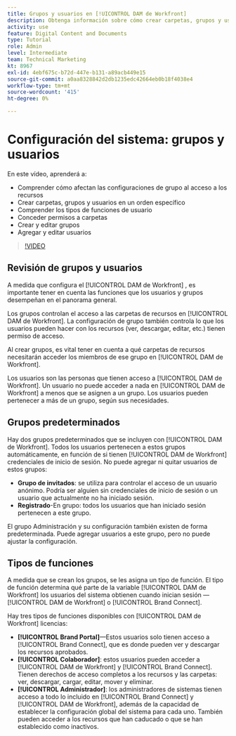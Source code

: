 ```yaml
---
title: Grupos y usuarios en [!UICONTROL DAM de Workfront]
description: Obtenga información sobre cómo crear carpetas, grupos y usuarios en [!UICONTROL DAM de Workfront]. Comprenda los tipos de funciones de usuario y conceda permisos a las carpetas.
activity: use
feature: Digital Content and Documents
type: Tutorial
role: Admin
level: Intermediate
team: Technical Marketing
kt: 8967
exl-id: 4ebf675c-b72d-447e-b131-a89acb449e15
source-git-commit: a0aa8328842d2db1235edc42664eb0b18f4038e4
workflow-type: tm+mt
source-wordcount: '415'
ht-degree: 0%

---
```


# Configuración del sistema: grupos y usuarios

En este vídeo, aprenderá a:

* Comprender cómo afectan las configuraciones de grupo al acceso a los recursos
* Crear carpetas, grupos y usuarios en un orden específico
* Comprender los tipos de funciones de usuario
* Conceder permisos a carpetas
* Crear y editar grupos
* Agregar y editar usuarios

>[!VIDEO](https://video.tv.adobe.com/v/335230/?quality=12)

## Revisión de grupos y usuarios

A medida que configura el [!UICONTROL DAM de Workfront] , es importante tener en cuenta las funciones que los usuarios y grupos desempeñan en el panorama general.

Los grupos controlan el acceso a las carpetas de recursos en [!UICONTROL DAM de Workfront]. La configuración de grupo también controla lo que los usuarios pueden hacer con los recursos (ver, descargar, editar, etc.) tienen permiso de acceso.

Al crear grupos, es vital tener en cuenta a qué carpetas de recursos necesitarán acceder los miembros de ese grupo en [!UICONTROL DAM de Workfront].

Los usuarios son las personas que tienen acceso a [!UICONTROL DAM de Workfront]. Un usuario no puede acceder a nada en [!UICONTROL DAM de Workfront] a menos que se asignen a un grupo. Los usuarios pueden pertenecer a más de un grupo, según sus necesidades.

## Grupos predeterminados

Hay dos grupos predeterminados que se incluyen con [!UICONTROL DAM de Workfront]. Todos los usuarios pertenecen a estos grupos automáticamente, en función de si tienen [!UICONTROL DAM de Workfront] credenciales de inicio de sesión. No puede agregar ni quitar usuarios de estos grupos:

* **Grupo de invitados**: se utiliza para controlar el acceso de un usuario anónimo. Podría ser alguien sin credenciales de inicio de sesión o un usuario que actualmente no ha iniciado sesión.
* **Registrado**-En grupo: todos los usuarios que han iniciado sesión pertenecen a este grupo.

El grupo Administración y su configuración también existen de forma predeterminada. Puede agregar usuarios a este grupo, pero no puede ajustar la configuración.

## Tipos de funciones

A medida que se crean los grupos, se les asigna un tipo de función. El tipo de función determina qué parte de la variable [!UICONTROL DAM de Workfront] los usuarios del sistema obtienen cuando inician sesión — [!UICONTROL DAM de Workfront] o [!UICONTROL Brand Connect].

Hay tres tipos de funciones disponibles con [!UICONTROL DAM de Workfront] licencias:

* **[!UICONTROL Brand Portal]**—Estos usuarios solo tienen acceso a [!UICONTROL Brand Connect], que es donde pueden ver y descargar los recursos aprobados.
* **[!UICONTROL Colaborador]**: estos usuarios pueden acceder a [!UICONTROL DAM de Workfront] y [!UICONTROL Brand Connect]. Tienen derechos de acceso completos a los recursos y las carpetas: ver, descargar, cargar, editar, mover y eliminar.
* **[!UICONTROL Administrador]**: los administradores de sistemas tienen acceso a todo lo incluido en [!UICONTROL Brand Connect] y [!UICONTROL DAM de Workfront], además de la capacidad de establecer la configuración global del sistema para cada uno. También pueden acceder a los recursos que han caducado o que se han establecido como inactivos.

<!-- 
Learn more graphic & documentation article link, below
* Understanding the difference between Workfront licenses and Workfront DAM role types
* -->
